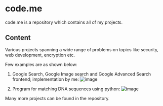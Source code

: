 # code.me
code.me is a repository which contains all of my projects.
## Content
Various projects spanning a wide range of problems on topics like security, web development, encryption etc.

Few examples are as shown below:
1. Google Search, Google Image search and Google Advanced Search frontend; implementation by me:
![image](https://user-images.githubusercontent.com/77393851/128004287-bcd23019-4c23-4e72-afed-31feb0a51391.png)

2. Program for matching DNA sequences using python:
![image](https://user-images.githubusercontent.com/77393851/127546888-76ea4afd-c721-4cf2-9898-90ce3de46141.png)

Many more projects can be found in the repository.
